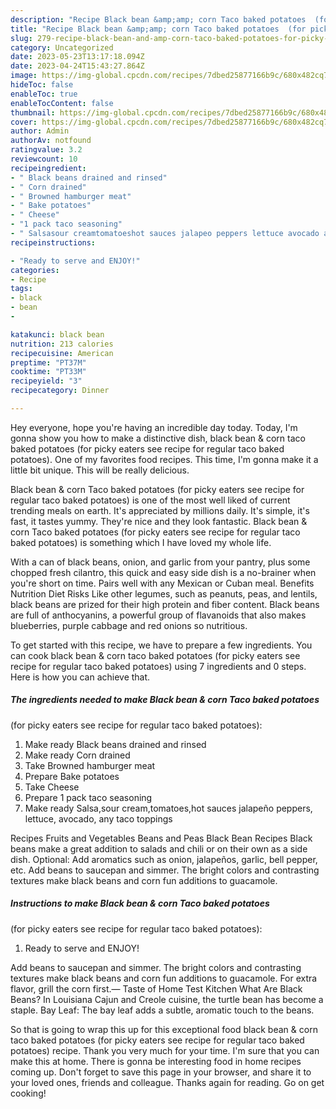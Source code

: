 ```yaml
---
description: "Recipe Black bean &amp;amp; corn Taco baked potatoes  (for picky eaters see recipe for regular taco baked potatoes) the Very Delicious}"
title: "Recipe Black bean &amp;amp; corn Taco baked potatoes  (for picky eaters see recipe for regular taco baked potatoes) the Very Delicious}"
slug: 279-recipe-black-bean-and-amp-corn-taco-baked-potatoes-for-picky-eaters-see-recipe-for-regular-taco-baked-potatoes-the-very-delicious
category: Uncategorized
date: 2023-05-23T13:17:18.094Z
date: 2023-04-24T15:43:27.864Z
image: https://img-global.cpcdn.com/recipes/7dbed25877166b9c/680x482cq70/black-bean-corn-taco-baked-potatoes-for-picky-eaters-see-recipe-for-regular-taco-baked-potatoes-recipe-main-photo.jpg
hideToc: false
enableToc: true
enableTocContent: false
thumbnail: https://img-global.cpcdn.com/recipes/7dbed25877166b9c/680x482cq70/black-bean-corn-taco-baked-potatoes-for-picky-eaters-see-recipe-for-regular-taco-baked-potatoes-recipe-main-photo.jpg
cover: https://img-global.cpcdn.com/recipes/7dbed25877166b9c/680x482cq70/black-bean-corn-taco-baked-potatoes-for-picky-eaters-see-recipe-for-regular-taco-baked-potatoes-recipe-main-photo.jpg
author: Admin
authorAv: notfound
ratingvalue: 3.2
reviewcount: 10
recipeingredient:
- " Black beans drained and rinsed"
- " Corn drained"
- " Browned hamburger meat"
- " Bake potatoes"
- " Cheese"
- "1 pack taco seasoning"
- " Salsasour creamtomatoeshot sauces jalapeo peppers lettuce avocado any taco toppings"
recipeinstructions:

- "Ready to serve and ENJOY!"
categories:
- Recipe
tags:
- black
- bean
- 

katakunci: black bean  
nutrition: 213 calories
recipecuisine: American
preptime: "PT37M"
cooktime: "PT33M"
recipeyield: "3"
recipecategory: Dinner

---
```



Hey everyone, hope you're having an incredible day today. Today, I'm gonna show you how to make a distinctive dish, black bean &amp; corn taco baked potatoes 
(for picky eaters see recipe for regular taco baked potatoes). One of my favorites food recipes. This time, I'm gonna make it a little bit unique. This will be really delicious.

Black bean &amp; corn Taco baked potatoes 
(for picky eaters see recipe for regular taco baked potatoes) is one of the most well liked of current trending meals on earth. It's appreciated by millions daily. It's simple, it's fast, it tastes yummy. They're nice and they look fantastic. Black bean &amp; corn Taco baked potatoes 
(for picky eaters see recipe for regular taco baked potatoes) is something which I have loved my whole life.

With a can of black beans, onion, and garlic from your pantry, plus some chopped fresh cilantro, this quick and easy side dish is a no-brainer when you&#39;re short on time. Pairs well with any Mexican or Cuban meal. Benefits Nutrition Diet Risks Like other legumes, such as peanuts, peas, and lentils, black beans are prized for their high protein and fiber content. Black beans are full of anthocyanins, a powerful group of flavanoids that also makes blueberries, purple cabbage and red onions so nutritious.


To get started with this recipe, we have to prepare a few ingredients. You can cook black bean &amp; corn taco baked potatoes 
(for picky eaters see recipe for regular taco baked potatoes) using 7 ingredients and 0 steps. Here is how you can achieve that.

<!--inarticleads1-->

##### The ingredients needed to make Black bean &amp; corn Taco baked potatoes 
(for picky eaters see recipe for regular taco baked potatoes):

1. Make ready  Black beans drained and rinsed
1. Make ready  Corn drained
1. Take  Browned hamburger meat
1. Prepare  Bake potatoes
1. Take  Cheese
1. Prepare 1 pack taco seasoning
1. Make ready  Salsa,sour cream,tomatoes,hot sauces jalapeño peppers, lettuce, avocado, any taco toppings


Recipes Fruits and Vegetables Beans and Peas Black Bean Recipes Black beans make a great addition to salads and chili or on their own as a side dish. Optional: Add aromatics such as onion, jalapeños, garlic, bell pepper, etc. Add beans to saucepan and simmer. The bright colors and contrasting textures make black beans and corn fun additions to guacamole. 

<!--inarticleads2-->

##### Instructions to make Black bean &amp; corn Taco baked potatoes 
(for picky eaters see recipe for regular taco baked potatoes):


1. Ready to serve and ENJOY!

Add beans to saucepan and simmer. The bright colors and contrasting textures make black beans and corn fun additions to guacamole. For extra flavor, grill the corn first.— Taste of Home Test Kitchen What Are Black Beans? In Louisiana Cajun and Creole cuisine, the turtle bean has become a staple. Bay Leaf: The bay leaf adds a subtle, aromatic touch to the beans. 

So that is going to wrap this up for this exceptional food black bean &amp; corn taco baked potatoes 
(for picky eaters see recipe for regular taco baked potatoes) recipe. Thank you very much for your time. I'm sure that you can make this at home. There is gonna be interesting food in home recipes coming up. Don't forget to save this page in your browser, and share it to your loved ones, friends and colleague. Thanks again for reading. Go on get cooking!
